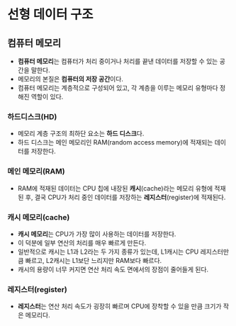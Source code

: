 # **선형 데이터 구조**

## 컴퓨터 메모리

- **컴퓨터 메모리**는 컴퓨터가 처리 중이거나 처리를 끝낸 데이터를 저장할 수 있는 공간을 말한다.
- 메모리의 본질은 **컴퓨터의 저장 공간**이다.
- 컴퓨터 메모리는 계층적으로 구성되어 있고, 각 계층을 이루는 메모리 유형마다 정해진 역할이 있다.

### 하드디스크(HD)

- 메모리 계층 구조의 최하단 요소는 **하드 디스크**다.
- 하드 디스크는 메인 메모리인 RAM(random access memory)에 적재되는 데이터를 저장한다.

### 메인 메모리(RAM)

- RAM에 적재된 데이터는 CPU 칩에 내장된 **캐시**(cache)라는 메모리 유형에 적재된 후, 결국 CPU가 처리 중인 데이터를 저장하는 **레지스터**(register)에 적재된다.

### 캐시 메모리(cache)

- **캐시 메모리**는 CPU가 가장 많이 사용하는 데이터를 저장한다.
- 이 덕분에 일부 연산의 처리를 매우 빠르게 만든다.
- 일반적으로 캐시는 L1과 L2라는 두 가지 종류가 있는데, L1캐시는 CPU 레지스터만큼 빠르고, L2캐시는 L1보단 느리지만 RAM보다 빠르다.
- 캐시의 용량이 너무 커지면 연산 처리 속도 면에서의 장점이 줄어들게 된다.

### 레지스터(register)

- **레지스터**는 연산 처리 속도가 굉장히 빠르며 CPU에 장착할 수 있을 만큼 크기가 작은 메모리다.

